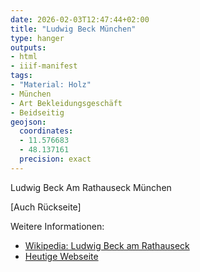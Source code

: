 ```yaml
---
date: 2026-02-03T12:47:44+02:00
title: "Ludwig Beck München"
type: hanger
outputs:
- html
- iiif-manifest
tags:
- "Material: Holz"
- München
- Art Bekleidungsgeschäft
- Beidseitig
geojson:
  coordinates:
  - 11.576683
  - 48.137161
  precision: exact
---
```

Ludwig
Beck
Am Rathauseck
München

[Auch Rückseite]

<div class="notes">
Weitere Informationen:
<ul>
<li><a href="https://de.wikipedia.org/wiki/Ludwig_Beck_am_Rathauseck">Wikipedia: Ludwig Beck am Rathauseck</a></li>
<li><a href="https://www.ludwigbeck.de/">Heutige Webseite</a></li>
</ul>
</div>
